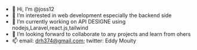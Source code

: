 - 👋 Hi, I’m @joss12
- 👀 I’m interested in web development especially the backend side
- 🌱 I’m currently working on API DESIGNE using nodejs,Laravel,react.js,tailwind
- 💞️ I’m looking forward to collaborate to any projects and learn from ohers
- 📫 email: drh374@gmail.com; twitter: Eddy Mouity

<!---
joss12/joss12 is a ✨ special ✨ repository because its `README.md` (this file) appears on your GitHub profile.
You can click the Preview link to take a look at your changes.
--->
